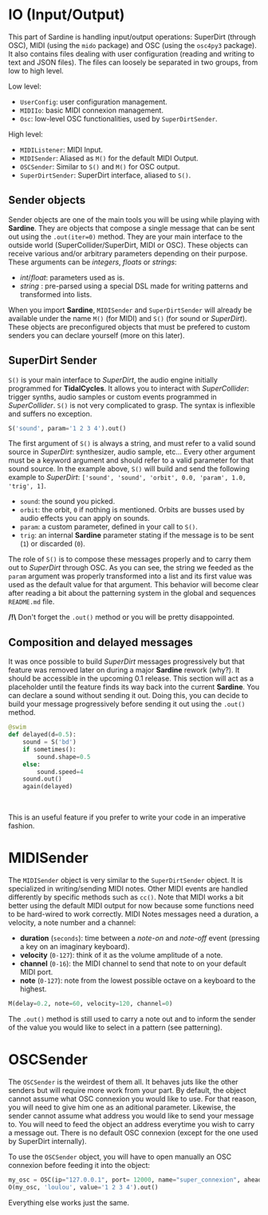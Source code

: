 # IO (Input/Output)

This part of Sardine is handling input/output operations: SuperDirt (through OSC), MIDI (using the `mido` package) and OSC (using the `osc4py3` package). It also contains files dealing with user configuration (reading and writing to text and JSON files). The files can loosely be separated in two groups, from low to high level.

Low level:

- `UserConfig`: user configuration management.
- `MIDIIo`: basic MIDI connexion management.
- `Osc`: low-level OSC functionalities, used by `SuperDirtSender`.

High level:

- `MIDIListener`: MIDI Input.
- `MIDISender`: Aliased as `M()` for the default MIDI Output.
- `OSCSender`: Similar to `S()` and `M()` for OSC output.
- `SuperDirtSender`: SuperDirt interface, aliased to `S()`.

## Sender objects

Sender objects are one of the main tools you will be using while playing with **Sardine**. They are objects that compose a single message that can be sent out using the `.out(iter=0)` method. They are your main interface to the outside world (SuperCollider/SuperDirt, MIDI or OSC). These objects can receive various and/or arbitrary parameters depending on their purpose. These arguments can be *integers*, *floats* or *strings*:
- *int*/*float*: parameters used as is.
- *string* : pre-parsed using a special DSL made for writing patterns and transformed into lists.

When you import **Sardine**, `MIDISender` and `SuperDirtSender` will already be available under the name `M()` (for MIDI) and `S()` (for sound or *SuperDirt*). These objects are preconfigured objects that must be prefered to custom senders you can declare yourself (more on this later).

## SuperDirt Sender

`S()` is your main interface to *SuperDirt*, the audio engine initially programmed for **TidalCycles**. It allows you to interact with *SuperCollider*: trigger synths, audio samples or custom events programmed in *SuperCollider*. `S()` is not very complicated to grasp. The syntax is inflexible and suffers no exception.

```python
S('sound', param='1 2 3 4').out()
```

The first argument of `S()` is always a string, and must refer to a valid sound source in *SuperDirt*: synthesizer, audio sample, etc... Every other argument must be a keyword argument and should refer to a valid parameter for that sound source. In the example above, `S()` will build and send the following example to *SuperDirt*: `['sound', 'sound', 'orbit', 0.0, 'param', 1.0, 'trig', 1]`. 
- `sound`: the sound you picked.
- `orbit`: the orbit, `0` if nothing is mentioned. Orbits are busses used by audio effects you can apply on sounds. 
- `param`: a custom parameter, defined in your call to `S()`.
- `trig`: an internal **Sardine** parameter stating if the message is to be sent (`1`) or discarded (`0`).

The role of `S()` is to compose these messages properly and to carry them out to *SuperDirt* through OSC. As you can see, the string we feeded as the `param` argument was properly transformed into a list and its first value was used as the default value for that argument. This behavior will become clear after reading a bit about the patterning system in the global and sequences `README.md` file.

**/!\\** Don't forget the `.out()` method or you will be pretty disappointed.

## Composition and delayed messages

It was once possible to build *SuperDirt* messages progressively but that feature was removed later on during a major **Sardine** rework (why?). It should be accessible in the upcoming 0.1 release. This section will act as a placeholder until the feature finds its way back into the current **Sardine**. You can declare a sound without sending it out. Doing this, you can decide to build your message progressively before sending it out using the `.out()` method.

```python
@swim
def delayed(d=0.5):
    sound = S('bd')
    if sometimes():
        sound.shape=0.5
    else:
        sound.speed=4
    sound.out()
    again(delayed)
```
 

This is an useful feature if you prefer to write your code in an imperative fashion.

# MIDISender

The `MIDISender` object is very similar to the `SuperDirtSender` object. It is specialized in writing/sending MIDI notes. Other MIDI events are handled differently by specific methods such as `cc()`. Note that MIDI works a bit better using the default MIDI output for now because some functions need to be hard-wired to work correctly. MIDI Notes messages need a duration, a velocity, a note number and a channel:

- **duration** (`seconds`): time between a *note-on* and *note-off* event (pressing a key on an imaginary keyboard).
- **velocity** (`0-127`): think of it as the volume amplitude of a note.
- **channel** (`0-16`): the MIDI channel to send that note to on your default MIDI port.
- **note** (`0-127`): note from the lowest possible octave on a keyboard to the highest.

```python
M(delay=0.2, note=60, velocity=120, channel=0)
```

The `.out()` method is still used to carry a note out and to inform the sender of the value you would like to select in a pattern (see patterning).

# OSCSender

The `OSCSender` is the weirdest of them all. It behaves juts like the other senders but will require more work from your part. By default, the object cannot assume what OSC connexion you would like to use. For that reason, you will need to give him one as an aditional parameter. Likewise, the sender cannot assume what address you would like to send your message to. You will need to feed the object an address everytime you wish to carry a message out. There is no default OSC connexion (except for the one used by SuperDirt internally).

To use the `OSCSender` object, you will have to open manually an OSC connexion before feeding it into the object:
```python
my_osc = OSC(ip="127.0.0.1", port= 12000, name="super_connexion", ahead_amount=0.25)
O(my_osc, 'loulou', value='1 2 3 4').out()
```

Everything else works just the same.